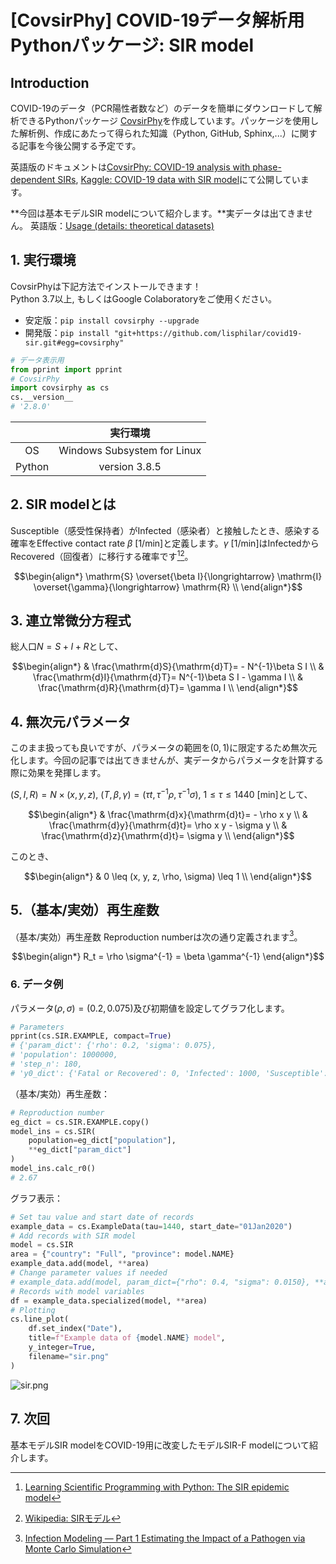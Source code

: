 # [CovsirPhy] COVID-19データ解析用Pythonパッケージ: SIR model

## Introduction

COVID-19のデータ（PCR陽性者数など）のデータを簡単にダウンロードして解析できるPythonパッケージ [CovsirPhy](https://github.com/lisphilar/covid19-sir)を作成しています。パッケージを使用した解析例、作成にあたって得られた知識（Python, GitHub, Sphinx,...）に関する記事を今後公開する予定です。

英語版のドキュメントは[CovsirPhy: COVID-19 analysis with phase-dependent SIRs](https://lisphilar.github.io/covid19-sir/index.html), [Kaggle: COVID-19 data with SIR model](https://www.kaggle.com/lisphilar/covid-19-data-with-sir-model)にて公開しています。

**今回は基本モデルSIR modelについて紹介します。**実データは出てきません。
英語版：[Usage (details: theoretical datasets)](https://lisphilar.github.io/covid19-sir/usage_theoretical.html)

## 1. 実行環境
CovsirPhyは下記方法でインストールできます！  
Python 3.7以上, もしくはGoogle Colaboratoryをご使用ください。

- 安定版：`pip install covsirphy --upgrade`
- 開発版：`pip install "git+https://github.com/lisphilar/covid19-sir.git#egg=covsirphy"`

```Python
# データ表示用
from pprint import pprint
# CovsirPhy
import covsirphy as cs
cs.__version__
# '2.8.0'
```

||実行環境|
|:--:|:--:|
| OS | Windows Subsystem for Linux |
| Python | version 3.8.5 |

## 2. SIR modelとは
Susceptible（感受性保持者）がInfected（感染者）と接触したとき、感染する確率をEffective contact rate $\beta$ [1/min]と定義します。$\gamma$ [1/min]はInfectedからRecovered（回復者）に移行する確率です[^1][^2]。

[^1]: [Learning Scientific Programming with Python: The SIR epidemic model](https://scipython.com/book/chapter-8-scipy/additional-examples/the-sir-epidemic-model/)  
[^2]: [Wikipedia: SIRモデル](https://ja.wikipedia.org/wiki/SIR%E3%83%A2%E3%83%87%E3%83%AB)  

```math
\begin{align*}
\mathrm{S} \overset{\beta I}{\longrightarrow} \mathrm{I} \overset{\gamma}{\longrightarrow} \mathrm{R}  \\
\end{align*}
```

## 3. 連立常微分方程式
総人口$N = S + I + R$として、

```math
\begin{align*}
& \frac{\mathrm{d}S}{\mathrm{d}T}= - N^{-1}\beta S I  \\
& \frac{\mathrm{d}I}{\mathrm{d}T}= N^{-1}\beta S I - \gamma I  \\
& \frac{\mathrm{d}R}{\mathrm{d}T}= \gamma I  \\
\end{align*}
```

## 4. 無次元パラメータ
このまま扱っても良いですが、パラメータの範囲を$(0, 1)$に限定するため無次元化します。今回の記事では出てきませんが、実データからパラメータを計算する際に効果を発揮します。

$(S, I, R) = N \times (x, y, z)$, $(T, \beta, \gamma) = (\tau t, \tau^{-1}\rho, \tau^{-1}\sigma)$, $1 \leq \tau \leq 1440$ [min]として、

```math
\begin{align*}
& \frac{\mathrm{d}x}{\mathrm{d}t}= - \rho x y  \\
& \frac{\mathrm{d}y}{\mathrm{d}t}= \rho x y - \sigma y  \\
& \frac{\mathrm{d}z}{\mathrm{d}t}= \sigma y  \\
\end{align*}
```

このとき、

```math
\begin{align*}
& 0 \leq (x, y, z, \rho, \sigma) \leq 1  \\
\end{align*}
```

## 5.（基本/実効）再生産数
（基本/実効）再生産数 Reproduction numberは次の通り定義されます[^3]。

[^3]: [Infection Modeling — Part 1 Estimating the Impact of a Pathogen via Monte Carlo Simulation](https://towardsdatascience.com/infection-modeling-part-1-87e74645568a)

```math
\begin{align*}
R_t = \rho \sigma^{-1} = \beta \gamma^{-1}
\end{align*}
```

### 6. データ例
パラメータ$(\rho, \sigma) = (0.2, 0.075)$及び初期値を設定してグラフ化します。

```Python
# Parameters
pprint(cs.SIR.EXAMPLE, compact=True)
# {'param_dict': {'rho': 0.2, 'sigma': 0.075},
# 'population': 1000000,
# 'step_n': 180,
# 'y0_dict': {'Fatal or Recovered': 0, 'Infected': 1000, 'Susceptible': 999000}}
```

（基本/実効）再生産数：

```Python
# Reproduction number
eg_dict = cs.SIR.EXAMPLE.copy()
model_ins = cs.SIR(
    population=eg_dict["population"],
    **eg_dict["param_dict"]
)
model_ins.calc_r0()
# 2.67
```

グラフ表示：

```Python
# Set tau value and start date of records
example_data = cs.ExampleData(tau=1440, start_date="01Jan2020")
# Add records with SIR model
model = cs.SIR
area = {"country": "Full", "province": model.NAME}
example_data.add(model, **area)
# Change parameter values if needed
# example_data.add(model, param_dict={"rho": 0.4, "sigma": 0.0150}, **area)
# Records with model variables
df = example_data.specialized(model, **area)
# Plotting
cs.line_plot(
    df.set_index("Date"),
    title=f"Example data of {model.NAME} model",
    y_integer=True,
    filename="sir.png"
)
```

![sir.png](https://qiita-image-store.s3.ap-northeast-1.amazonaws.com/0/151369/27d51fee-d9f8-3246-1b86-273c38a825a2.png)


## 7. 次回
基本モデルSIR modelをCOVID-19用に改変したモデルSIR-F modelについて紹介します。
